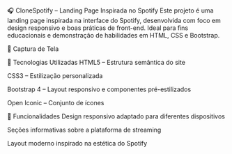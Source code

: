🎧 CloneSpotify – Landing Page Inspirada no Spotify
Este projeto é uma landing page inspirada na interface do Spotify, desenvolvida com foco em design responsivo e boas práticas de front-end. Ideal para fins educacionais e demonstração de habilidades em HTML, CSS e Bootstrap.

📸 Captura de Tela

🚀 Tecnologias Utilizadas
HTML5 – Estrutura semântica do site

CSS3 – Estilização personalizada

Bootstrap 4 – Layout responsivo e componentes pré-estilizados

Open Iconic – Conjunto de ícones

📱 Funcionalidades
Design responsivo adaptado para diferentes dispositivos

Seções informativas sobre a plataforma de streaming

Layout moderno inspirado na estética do Spotify
